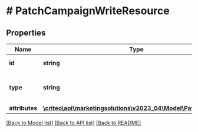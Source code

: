# # PatchCampaignWriteResource

## Properties

Name | Type | Description | Notes
------------ | ------------- | ------------- | -------------
**id** | **string** | Id of the entity | [optional]
**type** | **string** | Canonical type name of the entity | [optional]
**attributes** | [**\criteo\api\marketingsolutions\v2023_04\Model\PatchCampaign**](PatchCampaign.md) |  | [optional]

[[Back to Model list]](../../README.md#models) [[Back to API list]](../../README.md#endpoints) [[Back to README]](../../README.md)
